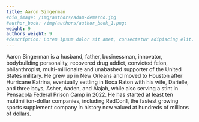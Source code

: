 ```yaml
---
title: Aaron Singerman
#bio_image: /img/authors/adam-demarco.jpg
#author_book: /img/authors/author_book_1.png;
weight: 9
authors_weight: 9
#description: Lorem ipsum dolor sit amet, consectetur adipiscing elit. Nulla placerat libero sit amet purus posuere, nec efficitur dui pretium. Phasellus non aliquet nisi. Ut cursus, est ac lobortis laoreet, magna dolor commodo tortor, ac fringilla sem metus vitae ligula.
---
```


Aaron Singerman is a husband, father, businessman, innovator, bodybuilding personality, recovered drug addict, convicted felon, philanthropist, multi-millionaire and unabashed supporter of the United States military. He grew up in New Orleans and moved to Houston after Hurricane Katrina, eventually settling in Boca Raton with his wife, Darielle, and three boys, Asher, Aaden, and Alajah, while also serving a stint in Pensacola Federal Prison Camp in 2022. He has started at least ten multimillion-dollar companies, including RedCon1, the fastest growing sports supplement company in history now valued at hundreds of millions of dollars.